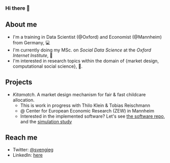 ### Hi there 👋

## About me

- I'm a training in Data Scientist (@Oxford) and Economist (@Mannheim) from Germany, :computer:
- I'm currently doing my MSc. on _Social Data Science_ at the _Oxford Internet Institute_, :school_satchel:
- I'm interested in research topics within the domain of {market design, computational social science}, :telescope:.

## Projects

- _Kitamatch_. A market design mechanism for fair & fast childcare allocation. 
  + This is work in progress with Thilo Klein & Tobias Reischmann
  + @ Center for European Economic Research (ZEW) in Mannheim
  + Interested in the implemented software? Let's see [the software repo](https://github.com/svengiegerich/kitamatch), and the [simulation study](https://github.com/tobiasreischmann/matchingmarkets-simulation)

## Reach me

- Twitter: [@svengieg](https://twitter.com/svengieg)
- LinkedIn: [here](https://www.linkedin.com/in/sven-giegerich/)

<!--
**svengiegerich/svengiegerich** is a ✨ _special_ ✨ repository because its `README.md` (this file) appears on your GitHub profile.

Here are some ideas to get you started:

- 🔭 I’m currently working on ...
- 🌱 I’m currently learning ...
- 👯 I’m looking to collaborate on ...
- 🤔 I’m looking for help with ...
- 💬 Ask me about ...
- 📫 How to reach me: ...
- 😄 Pronouns: ...
- ⚡ Fun fact: ...
-->
